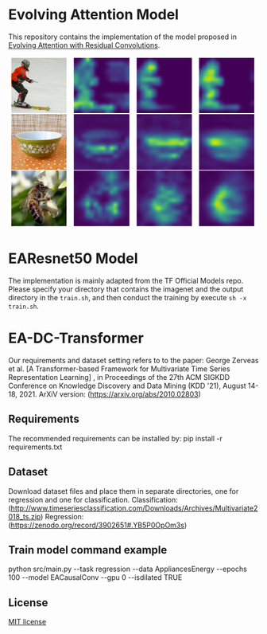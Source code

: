 # Evolving Attention Model

This repository contains the implementation of the model proposed in [Evolving Attention with Residual Convolutions](https://arxiv.org/pdf/2102.12895.pdf).

![Evolving Attention](EvolvingAttention.png)

# EAResnet50 Model

The implementation is mainly adapted from the TF Official Models repo. Please specify your directory that contains the imagenet and the output directory in the `train.sh`, and then conduct the training by execute `sh -x train.sh`.

# EA-DC-Transformer
Our requirements and dataset setting refers to to the paper: George Zerveas et al. [A Transformer-based Framework for Multivariate Time Series Representation Learning] , in Proceedings of the 27th ACM SIGKDD Conference on Knowledge Discovery and Data Mining (KDD '21), August 14-18, 2021. ArXiV version: (https://arxiv.org/abs/2010.02803)

## Requirements
The recommended requirements can be installed by: pip install -r requirements.txt

## Dataset
Download dataset files and place them in separate directories, one for regression and one for classification.
Classification: (http://www.timeseriesclassification.com/Downloads/Archives/Multivariate2018_ts.zip)
Regression: (https://zenodo.org/record/3902651#.YB5P0OpOm3s)

## Train model command example
  python src/main.py --task regression --data AppliancesEnergy --epochs 100 --model EACausalConv --gpu 0 --isdilated TRUE 

## License

[MIT license](LICENSE)
